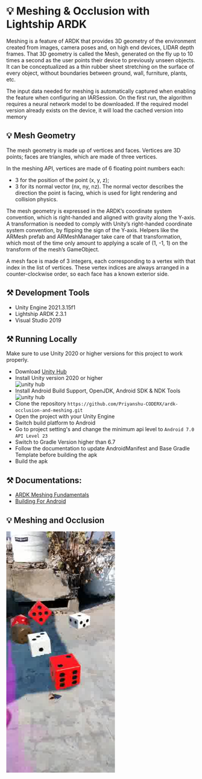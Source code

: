 # 💡 Meshing & Occlusion with Lightship ARDK
Meshing is a feature of ARDK that provides 3D geometry of the environment created from images, camera poses and, on high end devices, LIDAR depth frames. That 3D geometry is called the Mesh, generated on the fly up to 10 times a second as the user points their device to previously unseen objects. It can be conceptualized as a thin rubber sheet stretching on the surface of every object, without boundaries between ground, wall, furniture, plants, etc.

The input data needed for meshing is automatically captured when enabling the feature when configuring an IARSession. On the first run, the algorithm requires a neural network model to be downloaded. If the required model version already exists on the device, it will load the cached version into memory

## 💡 Mesh Geometry
The mesh geometry is made up of vertices and faces. Vertices are 3D points; faces are triangles, which are made of three vertices.

In the meshing API, vertices are made of 6 floating point numbers each:
* 3 for the position of the point (x, y, z);
* 3 for its normal vector (nx, ny, nz). The normal vector describes the direction the point is facing, which is used for light rendering and collision physics.

The mesh geometry is expressed in the ARDK’s coordinate system convention, which is right-handed and aligned with gravity along the Y-axis. A transformation is needed to comply with Unity’s right-handed coordinate system convention, by flipping the sign of the Y-axis. Helpers like the ARMesh prefab and ARMeshManager take care of that transformation, which most of the time only amount to applying a scale of (1, -1, 1) on the transform of the mesh’s GameObject.

A mesh face is made of 3 integers, each corresponding to a vertex with that index in the list of vertices. These vertex indices are always arranged in a counter-clockwise order, so each face has a known exterior side.

## ⚒️ Development Tools
* Unity Engine 2021.3.15f1
* Lightship ARDK 2.3.1
* Visual Studio 2019

## ⚒️ Running Locally
Make sure to use Unity 2020 or higher versions for this project to work properly.
* Download [Unity Hub](https://unity3d.com/get-unity/download "Unity Hub")
* Install Unity version 2020 or higher<br>
<img alt="unity hub" width="500px" src="https://i.postimg.cc/tyf4TqW9/ss1.jpg" ></img>
* Install Android Build Support, OpenJDK, Android SDK & NDK Tools
<img alt="unity hub" width="500px" src="https://i.postimg.cc/YCDybnBV/ss2.jpg" ></img>
* Clone the repository `https://github.com/Priyanshu-CODERX/ardk-occlusion-and-meshing.git`
* Open the project with your Unity Engine
* Switch build platform to Android
* Go to project setting's and change the minimum api level to `Android 7.0 API Level 23`
* Switch to Gradle Version higher than 6.7
* Follow the documentation to update AndroidManifest and Base Gradle Template before building the apk
* Build the apk

## ⚒️ Documentations:
* [ARDK Meshing Fundamentals](https://lightship.dev/docs/ardk/context_awareness/meshing/meshing_overview.html "ARDK Meshing Fundamentals")
*  [Building For Android](https://lightship.dev/docs/ardk/ardk_fundamentals/building_android.html#doxid-building-android)

## 💡 Meshing and Occlusion
[![Demo Video](./images/demo.jpg)](https://youtube.com/shorts/HzGkJb34OBA?feature=share)